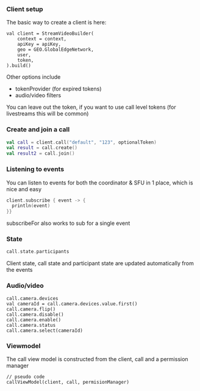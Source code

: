 

### Client setup

The basic way to create a client is here:

```
val client = StreamVideoBuilder(
    context = context,
    apiKey = apiKey,
    geo = GEO.GlobalEdgeNetwork,
    user,
    token,
).build()
```

Other options include

* tokenProvider (for expired tokens)
* audio/video filters

You can leave out the token, if you want to use call level tokens (for livestreams this will be common)

### Create and join a call

```kotlin
val call = client.call("default", "123", optionalToken)
val result = call.create()
val result2 = call.join()
```

### Listening to events

You can listen to events for both the coordinator & SFU in 1 place, which is nice and easy

```kotlin
client.subscribe { event -> {
  println(event)  
}}
```

subscribeFor<ConnectedEvent> also works to sub for a single event

### State

```kotlin
call.state.participants
```

Client state, call state and participant state are updated automatically from the events

### Audio/video

```
call.camera.devices
val cameraId = call.camera.devices.value.first()
call.camera.flip()
call.camera.disable()
call.camera.enable()
call.camera.status
call.camera.select(cameraId)
```

### Viewmodel

The call view model is constructed from the client, call and a permission manager

```
// pseudo code
callViewModel(client, call, permisionManager)
```
